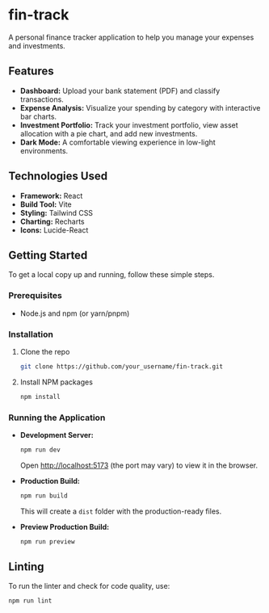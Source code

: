 # fin-track

A personal finance tracker application to help you manage your expenses and investments.

## Features

*   **Dashboard:** Upload your bank statement (PDF) and classify transactions.
*   **Expense Analysis:** Visualize your spending by category with interactive bar charts.
*   **Investment Portfolio:** Track your investment portfolio, view asset allocation with a pie chart, and add new investments.
*   **Dark Mode:** A comfortable viewing experience in low-light environments.

## Technologies Used

*   **Framework:** React
*   **Build Tool:** Vite
*   **Styling:** Tailwind CSS
*   **Charting:** Recharts
*   **Icons:** Lucide-React

## Getting Started

To get a local copy up and running, follow these simple steps.

### Prerequisites

*   Node.js and npm (or yarn/pnpm)

### Installation

1.  Clone the repo
    ```sh
    git clone https://github.com/your_username/fin-track.git
    ```
2.  Install NPM packages
    ```sh
    npm install
    ```

### Running the Application

*   **Development Server:**
    ```bash
    npm run dev
    ```
    Open [http://localhost:5173](http://localhost:5173) (the port may vary) to view it in the browser.

*   **Production Build:**
    ```bash
    npm run build
    ```
    This will create a `dist` folder with the production-ready files.

*   **Preview Production Build:**
    ```bash
    npm run preview
    ```

## Linting

To run the linter and check for code quality, use:
```bash
npm run lint
```
